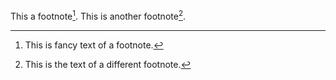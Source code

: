 This a footnote[^foo].
This is another footnote[^bar].

[^foo]: This is fancy text of a footnote.
[^bar]: This is the text of a different footnote.